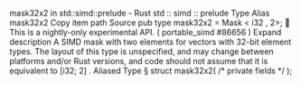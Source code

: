 mask32x2 in std::simd::prelude - Rust
std
::
simd
::
prelude
Type Alias
mask32x2
Copy item path
Source
pub type mask32x2 =
Mask
<
i32
, 2>;
🔬
This is a nightly-only experimental API. (
portable_simd
#86656
)
Expand description
A SIMD mask with two elements for vectors with 32-bit element types.
The layout of this type is unspecified, and may change between platforms and/or Rust versions, and code should not assume that it is equivalent to
[i32; 2]
.
Aliased Type
§
struct mask32x2(
/* private fields */
);